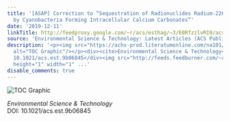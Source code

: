 ```yaml
---
title: '[ASAP] Correction to “Sequestration of Radionuclides Radium-226 and Strontium-90
  by Cyanobacteria Forming Intracellular Calcium Carbonates”'
date: '2019-12-11'
linkTitle: http://feedproxy.google.com/~r/acs/esthag/~3/E0RfzzlvRI0/acs.est.9b06845
source: 'Environmental Science & Technology: Latest Articles (ACS Publications)'
description: '<p><img src="https://achs-prod.literatumonline.com/na101/home/literatum/publisher/achs/journals/content/esthag/0/esthag.ahead-of-print/acs.est.9b06845/20191211/images/medium/es9b06845_0001.gif"
  alt="TOC Graphic"/></p><div><cite>Environmental Science & Technology</cite></div><div>DOI:
  10.1021/acs.est.9b06845</div><img src="http://feeds.feedburner.com/~r/acs/esthag/~4/E0RfzzlvRI0"
  height="1" width="1" ...'
disable_comments: true
---
```

<p><img src="https://achs-prod.literatumonline.com/na101/home/literatum/publisher/achs/journals/content/esthag/0/esthag.ahead-of-print/acs.est.9b06845/20191211/images/medium/es9b06845_0001.gif" alt="TOC Graphic"/></p><div><cite>Environmental Science & Technology</cite></div><div>DOI: 10.1021/acs.est.9b06845</div><img src="http://feeds.feedburner.com/~r/acs/esthag/~4/E0RfzzlvRI0" height="1" width="1" ...